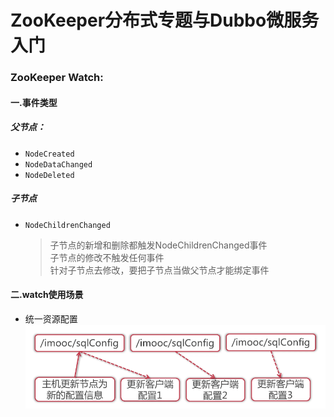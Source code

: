 # ZooKeeper分布式专题与Dubbo微服务入门

### ZooKeeper Watch:
#### 一.事件类型
##### 父节点：
- `NodeCreated`
- `NodeDataChanged`
- `NodeDeleted`
##### 子节点
- `NodeChildrenChanged`
  > 子节点的新增和删除都触发NodeChildrenChanged事件<br>
  > 子节点的修改不触发任何事件<br>
  > 针对子节点去修改，要把子节点当做父节点才能绑定事件
  

#### 二.watch使用场景

- 统一资源配置
![](images\watch-统一资源配置.png)

  
  